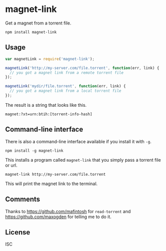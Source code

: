 # magnet-link

Get a magnet from a torrent file.

```
npm install magnet-link
```

## Usage

``` js
var magnetLink = require('magnet-link');

magnetLink('http://my-server.com/file.torrent', function(err, link) {
  // you got a magnet link from a remote torrent file
});

magnetLink('mydir/file.torrent', function(err, link) {
  // you got a magnet link from a local torrent file
});
```

The result is a string that looks like this.

```
magnet:?xt=urn:btih:[torrent-info-hash]
```

## Command-line interface

There is also a command-line interface available if you install it with `-g`.

```
npm install -g magnet-link
```

This installs a program called `magnet-link` that you simply pass a torrent file or url.

```
magnet-link http://my-server.com/file.torrent
```

This will print the magnet link to the terminal.

## Comments

Thanks to https://github.com/mafintosh for `read-torrent` and https://github.com/maxogden for telling me to do it.

## License

ISC
